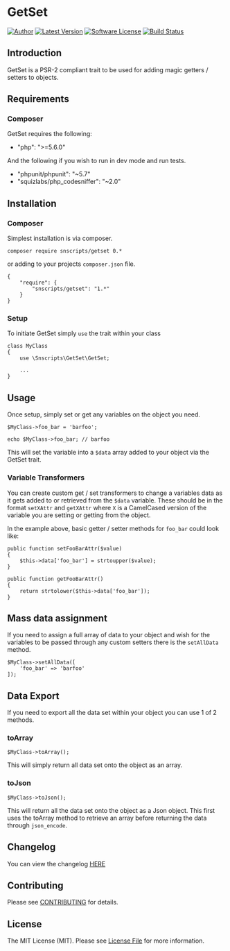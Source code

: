 # GetSet

[![Author](http://img.shields.io/badge/author-@mikebarlow-red.svg?style=flat-square)](https://twitter.com/mikebarlow)
[![Latest Version](https://img.shields.io/github/release/mikebarlow/getset.svg?style=flat-square)](https://github.com/mikebarlow/GetSet/releases)
[![Software License](https://img.shields.io/badge/license-MIT-brightgreen.svg?style=flat-square)](https://github.com/mikebarlow/GetSet/blob/master/LICENSE)
[![Build Status](https://img.shields.io/travis/mikebarlow/GetSet/master.svg?style=flat-square)](https://travis-ci.org/mikebarlow/GetSet)

## Introduction

GetSet is a PSR-2 compliant trait to be used for adding magic getters / setters to objects.

## Requirements

### Composer

GetSet requires the following:

* "php": ">=5.6.0"

And the following if you wish to run in dev mode and run tests.

* "phpunit/phpunit": "~5.7"
* "squizlabs/php_codesniffer": "~2.0"

## Installation

### Composer

Simplest installation is via composer.

    composer require snscripts/getset 0.*

or adding to your projects `composer.json` file.

    {
        "require": {
            "snscripts/getset": "1.*"
        }
    }

### Setup

To initiate GetSet simply `use` the trait within your class

    class MyClass
    {
        use \Snscripts\GetSet\GetSet;

        ...
    }

## Usage

Once setup, simply set or get any variables on the object you need.

    $MyClass->foo_bar = 'barfoo';

    echo $MyClass->foo_bar; // barfoo

This will set the variable into a `$data` array added to your object via the GetSet trait.

### Variable Transformers

You can create custom get / set transformers to change a variables data as it gets added to or retrieved from the `$data` variable. These should be in the format `setXAttr` and `getXAttr` where `X` is a CamelCased version of the variable you are setting or getting from the object.

In the example above, basic getter / setter methods for `foo_bar` could look like:

    public function setFooBarAttr($value)
    {
        $this->data['foo_bar'] = strtoupper($value);
    }

    public function getFooBarAttr()
    {
        return strtolower($this->data['foo_bar']);
    }

## Mass data assignment

If you need to assign a full array of data to your object and wish for the variables to be passed through any custom setters there is the `setAllData` method.

    $MyClass->setAllData([
        'foo_bar' => 'barfoo'
    ]);

## Data Export

If you need to export all the data set within your object you can use 1 of 2 methods.

### toArray

    $MyClass->toArray();

This will simply return all data set onto the object as an array.

### toJson

    $MyClass->toJson();

This will return all the data set onto the object as a Json object. This first uses the toArray method to retrieve an array before returning the data through `json_encode`.


## Changelog

You can view the changelog [HERE](https://github.com/mikebarlow/GetSet/blob/master/CHANGELOG.md)

## Contributing

Please see [CONTRIBUTING](https://github.com/mikebarlow/GetSet/blob/master/CONTRIBUTING.md) for details.

## License

The MIT License (MIT). Please see [License File](https://github.com/mikebarlow/GetSet/blob/master/LICENSE) for more information.